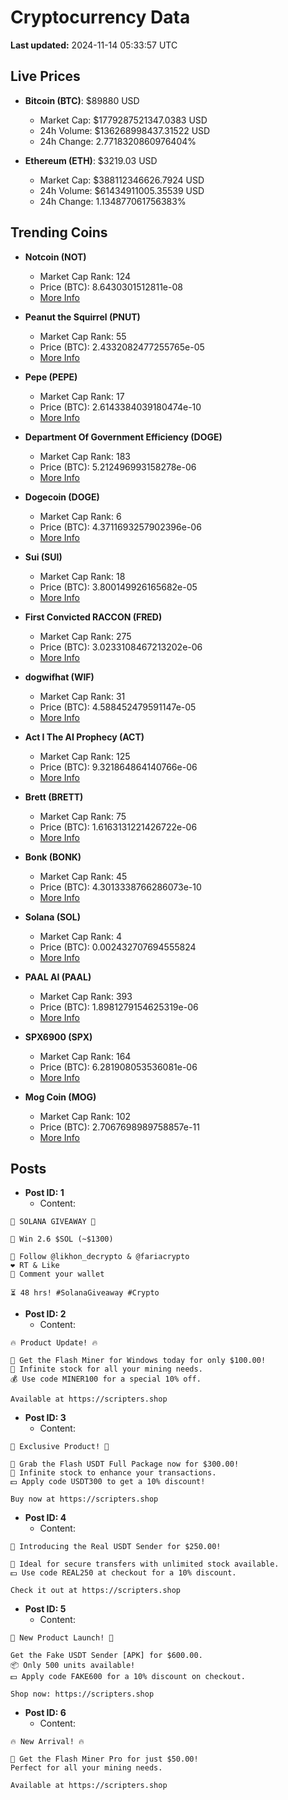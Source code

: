 # Cryptocurrency Data

**Last updated:** 2024-11-14 05:33:57 UTC

## Live Prices
- **Bitcoin (BTC)**: $89880 USD
  - Market Cap: $1779287521347.0383 USD
  - 24h Volume: $136268998437.31522 USD
  - 24h Change: 2.7718320860976404%

- **Ethereum (ETH)**: $3219.03 USD
  - Market Cap: $388112346626.7924 USD
  - 24h Volume: $61434911005.35539 USD
  - 24h Change: 1.134877061756383%

## Trending Coins
- **Notcoin (NOT)**
  - Market Cap Rank: 124
  - Price (BTC): 8.6430301512811e-08
  - [More Info](https://www.coingecko.com/en/coins/notcoin)

- **Peanut the Squirrel (PNUT)**
  - Market Cap Rank: 55
  - Price (BTC): 2.4332082477255765e-05
  - [More Info](https://www.coingecko.com/en/coins/peanut-the-squirrel)

- **Pepe (PEPE)**
  - Market Cap Rank: 17
  - Price (BTC): 2.6143384039180474e-10
  - [More Info](https://www.coingecko.com/en/coins/pepe)

- **Department Of Government Efficiency (DOGE)**
  - Market Cap Rank: 183
  - Price (BTC): 5.212496993158278e-06
  - [More Info](https://www.coingecko.com/en/coins/department-of-government-efficiency)

- **Dogecoin (DOGE)**
  - Market Cap Rank: 6
  - Price (BTC): 4.3711693257902396e-06
  - [More Info](https://www.coingecko.com/en/coins/dogecoin)

- **Sui (SUI)**
  - Market Cap Rank: 18
  - Price (BTC): 3.800149926165682e-05
  - [More Info](https://www.coingecko.com/en/coins/sui)

- **First Convicted RACCON (FRED)**
  - Market Cap Rank: 275
  - Price (BTC): 3.0233108467213202e-06
  - [More Info](https://www.coingecko.com/en/coins/first-convicted-raccon)

- **dogwifhat (WIF)**
  - Market Cap Rank: 31
  - Price (BTC): 4.588452479591147e-05
  - [More Info](https://www.coingecko.com/en/coins/dogwifhat)

- **Act I The AI Prophecy (ACT)**
  - Market Cap Rank: 125
  - Price (BTC): 9.321864864140766e-06
  - [More Info](https://www.coingecko.com/en/coins/act-i-the-ai-prophecy)

- **Brett (BRETT)**
  - Market Cap Rank: 75
  - Price (BTC): 1.6163131221426722e-06
  - [More Info](https://www.coingecko.com/en/coins/brett-2)

- **Bonk (BONK)**
  - Market Cap Rank: 45
  - Price (BTC): 4.3013338766286073e-10
  - [More Info](https://www.coingecko.com/en/coins/bonk)

- **Solana (SOL)**
  - Market Cap Rank: 4
  - Price (BTC): 0.002432707694555824
  - [More Info](https://www.coingecko.com/en/coins/solana)

- **PAAL AI (PAAL)**
  - Market Cap Rank: 393
  - Price (BTC): 1.8981279154625319e-06
  - [More Info](https://www.coingecko.com/en/coins/paal-ai)

- **SPX6900 (SPX)**
  - Market Cap Rank: 164
  - Price (BTC): 6.281908053536081e-06
  - [More Info](https://www.coingecko.com/en/coins/spx6900)

- **Mog Coin (MOG)**
  - Market Cap Rank: 102
  - Price (BTC): 2.7067698989758857e-11
  - [More Info](https://www.coingecko.com/en/coins/mog-coin)

## Posts
- **Post ID: 1**
  - Content:
```
🚀 SOLANA GIVEAWAY 🚀

🎁 Win 2.6 $SOL (~$1300)

🤝 Follow @likhon_decrypto & @fariacrypto
❤️ RT & Like
💬 Comment your wallet

⏳ 48 hrs! #SolanaGiveaway #Crypto
```

- **Post ID: 2**
  - Content:
```
🔥 Product Update! 🔥

🚀 Get the Flash Miner for Windows today for only $100.00!
🔋 Infinite stock for all your mining needs.
💰 Use code MINER100 for a special 10% off.

Available at https://scripters.shop
```

- **Post ID: 3**
  - Content:
```
🎁 Exclusive Product! 🎁

💸 Grab the Flash USDT Full Package now for $300.00!
🎉 Infinite stock to enhance your transactions.
💵 Apply code USDT300 to get a 10% discount!

Buy now at https://scripters.shop
```

- **Post ID: 4**
  - Content:
```
💎 Introducing the Real USDT Sender for $250.00!

💼 Ideal for secure transfers with unlimited stock available.
💵 Use code REAL250 at checkout for a 10% discount.

Check it out at https://scripters.shop
```

- **Post ID: 5**
  - Content:
```
🚀 New Product Launch! 🚀

Get the Fake USDT Sender [APK] for $600.00.
📦 Only 500 units available!
💵 Apply code FAKE600 for a 10% discount on checkout.

Shop now: https://scripters.shop
```

- **Post ID: 6**
  - Content:
```
🔥 New Arrival! 🔥

💸 Get the Flash Miner Pro for just $50.00!
Perfect for all your mining needs.

Available at https://scripters.shop
```

